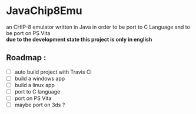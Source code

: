 # JavaChip8Emu
an CHIP-8 emulator written in Java in order to be port to C Language and to be port on PS Vita<br>
**due to the development state this project is only in english**
## Roadmap :
- [ ] auto build project with Travis CI 
- [ ] build a windows app
- [ ] build a linux app
- [ ] port to C language
- [ ] port on PS Vita
- [ ] maybe port on 3ds ?
